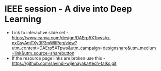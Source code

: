 # IEEE session - A dive into Deep Learning
* Link to interactive slide set - https://www.canva.com/design/DAErp5XTpws/q-nxGsyAmTXy3P3mWllPeg/view?utm_content=DAErp5XTpws&utm_campaign=designshare&utm_medium=link&utm_source=sharebutton
* If the resource page links are broken use this - https://github.com/savindi-wijenayaka/tech-talks.git
